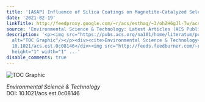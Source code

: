 ```yaml
---
title: '[ASAP] Influence of Silica Coatings on Magnetite-Catalyzed Selenium Reduction'
date: '2021-02-19'
linkTitle: http://feedproxy.google.com/~r/acs/esthag/~3/ohZH6gJl-Tw/acs.est.0c08146
source: 'Environmental Science & Technology: Latest Articles (ACS Publications)'
description: '<p><img src="https://pubs.acs.org/na101/home/literatum/publisher/achs/journals/content/esthag/0/esthag.ahead-of-print/acs.est.0c08146/20210219/images/medium/es0c08146_0006.gif"
  alt="TOC Graphic"/></p><div><cite>Environmental Science & Technology</cite></div><div>DOI:
  10.1021/acs.est.0c08146</div><img src="http://feeds.feedburner.com/~r/acs/esthag/~4/ohZH6gJl-Tw"
  height="1" width="1" ...'
disable_comments: true
---
```

<p><img src="https://pubs.acs.org/na101/home/literatum/publisher/achs/journals/content/esthag/0/esthag.ahead-of-print/acs.est.0c08146/20210219/images/medium/es0c08146_0006.gif" alt="TOC Graphic"/></p><div><cite>Environmental Science & Technology</cite></div><div>DOI: 10.1021/acs.est.0c08146</div><img src="http://feeds.feedburner.com/~r/acs/esthag/~4/ohZH6gJl-Tw" height="1" width="1" ...